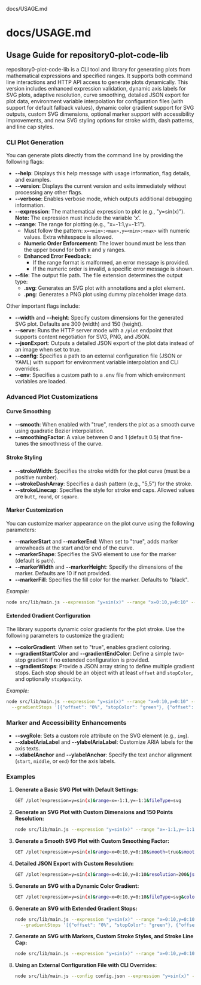 docs/USAGE.md
# docs/USAGE.md
## Usage Guide for repository0-plot-code-lib

repository0-plot-code-lib is a CLI tool and library for generating plots from mathematical expressions and specified ranges. It supports both command line interactions and HTTP API access to generate plots dynamically. This version includes enhanced expression validation, dynamic axis labels for SVG plots, adaptive resolution, curve smoothing, detailed JSON export for plot data, environment variable interpolation for configuration files (with support for default fallback values), dynamic color gradient support for SVG outputs, custom SVG dimensions, optional marker support with accessibility improvements, and new SVG styling options for stroke width, dash patterns, and line cap styles.

### CLI Plot Generation

You can generate plots directly from the command line by providing the following flags:

- **--help**: Displays this help message with usage information, flag details, and examples.
- **--version**: Displays the current version and exits immediately without processing any other flags.
- **--verbose**: Enables verbose mode, which outputs additional debugging information.
- **--expression**: The mathematical expression to plot (e.g., "y=sin(x)"). **Note:** The expression must include the variable 'x'.
- **--range**: The range for plotting (e.g., "x=-1:1,y=-1:1").
  - Must follow the pattern: `x=<min>:<max>,y=<min>:<max>` with numeric values. Extra whitespace is allowed.
  - **Numeric Order Enforcement:** The lower bound must be less than the upper bound for both x and y ranges.
  - **Enhanced Error Feedback:** 
    - If the range format is malformed, an error message is provided.
    - If the numeric order is invalid, a specific error message is shown.
- **--file**: The output file path. The file extension determines the output type:
  - **.svg**: Generates an SVG plot with annotations and a plot element.
  - **.png**: Generates a PNG plot using dummy placeholder image data.

Other important flags include:

- **--width** and **--height**: Specify custom dimensions for the generated SVG plot. Defaults are 300 (width) and 150 (height).
- **--serve**: Runs the HTTP server mode with a `/plot` endpoint that supports content negotiation for SVG, PNG, and JSON.
- **--jsonExport**: Outputs a detailed JSON export of the plot data instead of an image when set to true.
- **--config**: Specifies a path to an external configuration file (JSON or YAML) with support for environment variable interpolation and CLI overrides.
- **--env**: Specifies a custom path to a .env file from which environment variables are loaded.

### Advanced Plot Customizations

#### Curve Smoothing

- **--smooth**: When enabled with "true", renders the plot as a smooth curve using quadratic Bezier interpolation.
- **--smoothingFactor**: A value between 0 and 1 (default 0.5) that fine-tunes the smoothness of the curve.

#### Stroke Styling

- **--strokeWidth**: Specifies the stroke width for the plot curve (must be a positive number).
- **--strokeDashArray**: Specifies a dash pattern (e.g., "5,5") for the stroke.
- **--strokeLinecap**: Specifies the style for stroke end caps. Allowed values are `butt`, `round`, or `square`.

#### Marker Customization

You can customize marker appearance on the plot curve using the following parameters:

- **--markerStart** and **--markerEnd**: When set to "true", adds marker arrowheads at the start and/or end of the curve.
- **--markerShape**: Specifies the SVG element to use for the marker (default is `path`).
- **--markerWidth** and **--markerHeight**: Specify the dimensions of the marker. Defaults are 10 if not provided.
- **--markerFill**: Specifies the fill color for the marker. Defaults to "black".

*Example:*
```sh
node src/lib/main.js --expression "y=sin(x)" --range "x=0:10,y=0:10" --file plot.svg --markerStart true --markerEnd true --markerShape path --markerWidth 12 --markerHeight 12 --markerFill orange
```

#### Extended Gradient Configuration

The library supports dynamic color gradients for the plot stroke. Use the following parameters to customize the gradient:

- **--colorGradient**: When set to "true", enables gradient coloring.
- **--gradientStartColor** and **--gradientEndColor**: Define a simple two-stop gradient if no extended configuration is provided.
- **--gradientStops**: Provide a JSON array string to define multiple gradient stops. Each stop should be an object with at least `offset` and `stopColor`, and optionally `stopOpacity`.

*Example:*
```sh
node src/lib/main.js --expression "y=sin(x)" --range "x=0:10,y=0:10" --file plot.svg --colorGradient true \
  --gradientStops '[{"offset": "0%", "stopColor": "green"}, {"offset": "50%", "stopColor": "purple", "stopOpacity": "0.5"}, {"offset": "100%", "stopColor": "yellow"}]'
```

### Marker and Accessibility Enhancements

- **--svgRole**: Sets a custom role attribute on the SVG element (e.g., `img`).
- **--xlabelAriaLabel** and **--ylabelAriaLabel**: Customize ARIA labels for the axis texts.
- **--xlabelAnchor** and **--ylabelAnchor**: Specify the text anchor alignment (`start`, `middle`, or `end`) for the axis labels.

### Examples

1. **Generate a Basic SVG Plot with Default Settings:**
   ```sh
   GET /plot?expression=y=sin(x)&range=x=-1:1,y=-1:1&fileType=svg
   ```

2. **Generate an SVG Plot with Custom Dimensions and 150 Points Resolution:**
   ```sh
   node src/lib/main.js --expression "y=sin(x)" --range "x=-1:1,y=-1:1" --file output.svg --resolution 150 --width 500 --height 400
   ```

3. **Generate a Smooth SVG Plot with Custom Smoothing Factor:**
   ```sh
   GET /plot?expression=y=sin(x)&range=x=0:10,y=0:10&smooth=true&smoothingFactor=0.7&fileType=svg
   ```

4. **Detailed JSON Export with Custom Resolution:**
   ```sh
   GET /plot?expression=y=sin(x)&range=x=0:10,y=0:10&resolution=200&jsonExport=true
   ```

5. **Generate an SVG with a Dynamic Color Gradient:**
   ```sh
   GET /plot?expression=y=sin(x)&range=x=0:10,y=0:10&fileType=svg&colorGradient=true&gradientStartColor=blue&gradientEndColor=red
   ```

6. **Generate an SVG with Extended Gradient Stops:**
   ```sh
   node src/lib/main.js --expression "y=sin(x)" --range "x=0:10,y=0:10" --file output.svg --colorGradient true \
     --gradientStops '[{"offset": "0%", "stopColor": "green"}, {"offset": "50%", "stopColor": "purple", "stopOpacity": "0.5"}, {"offset": "100%", "stopColor": "yellow"}]'
   ```

7. **Generate an SVG with Markers, Custom Stroke Styles, and Stroke Line Cap:**
   ```sh
   node src/lib/main.js --expression "y=sin(x)" --range "x=0:10,y=0:10" --file output.svg --markerStart true --markerEnd true --svgRole img --strokeWidth 2 --strokeDashArray "5,5" --strokeLinecap round
   ```

8. **Using an External Configuration File with CLI Overrides:**
   ```sh
   node src/lib/main.js --config config.json --expression "y=sin(x)" --file output.svg --width 600 --height 400 --ylabel "CLI_YAxis"
   ```
